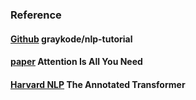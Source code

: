 ### Reference
#### [Github](https://github.com/graykode/nlp-tutorial/tree/master/5-1.Transformer) graykode/nlp-tutorial   
#### [paper](https://arxiv.org/abs/1706.03762) Attention Is All You Need
#### [Harvard NLP](http://nlp.seas.harvard.edu/2018/04/03/attention.html) The Annotated Transformer